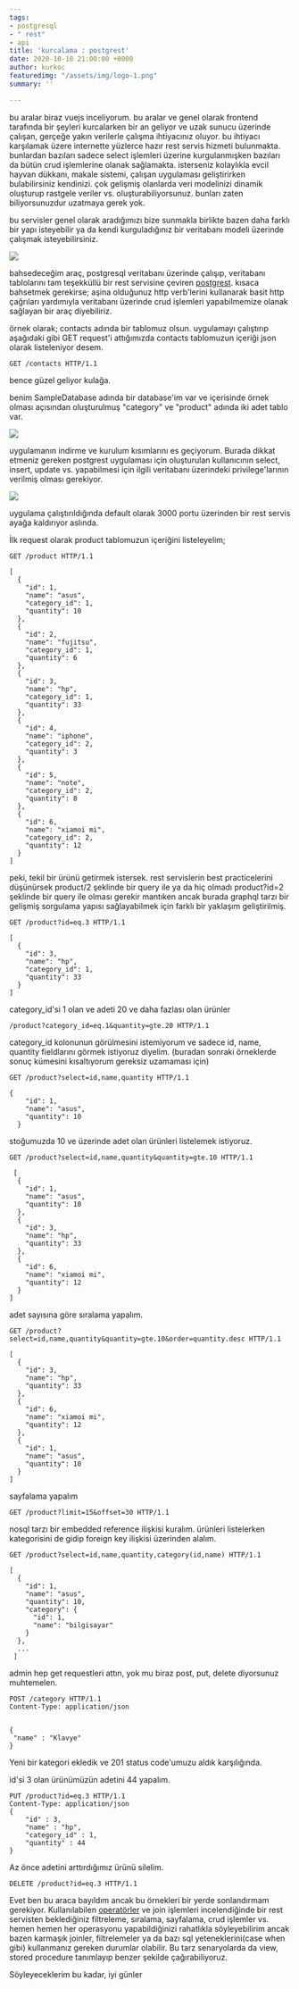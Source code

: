 ```yaml
---
tags:
- postgresql
- " rest"
- api
title: 'kurcalama : postgrest'
date: 2020-10-18 21:00:00 +0000
author: kurkoc
featuredimg: "/assets/img/logo-1.png"
summary: ''

---
```

bu aralar biraz vuejs inceliyorum. bu aralar ve genel olarak frontend tarafında bir şeyleri kurcalarken bir an geliyor ve uzak sunucu üzerinde çalışan, gerçeğe yakın verilerle çalışma ihtiyacınız oluyor. bu ihtiyacı karşılamak üzere internette yüzlerce hazır rest servis hizmeti bulunmakta. bunlardan bazıları sadece select işlemleri üzerine kurgulanmışken bazıları da bütün crud işlemlerine olanak sağlamakta. isterseniz kolaylıkla evcil hayvan dükkanı, makale sistemi, çalışan uygulaması geliştirirken bulabilirsiniz kendinizi.  çok gelişmiş olanlarda veri modelinizi dinamik oluşturup rastgele veriler vs. oluşturabiliyorsunuz. bunları zaten biliyorsunuzdur uzatmaya gerek yok.

bu servisler genel olarak aradığımızı bize sunmakla birlikte bazen daha farklı bir yapı isteyebilir ya da kendi kurguladığınız bir veritabanı modeli üzerinde çalışmak isteyebilirsiniz.

![](/assets/img/logo-1.png)

bahsedeceğim araç, postgresql veritabanı üzerinde çalışıp, veritabanı tablolarını tam teşekküllü bir rest servisine çeviren [postgrest](http://postgrest.org/). kısaca bahsetmek gerekirse; aşina olduğunuz http verb'lerini kullanarak basit http çağrıları yardımıyla veritabanı üzerinde crud işlemleri yapabilmemize olanak sağlayan bir araç diyebiliriz.

örnek olarak; contacts adında bir tablomuz olsun. uygulamayı çalıştırıp aşağıdaki gibi GET request'i attığımızda contacts tablomuzun içeriği json olarak listeleniyor desem.

    GET /contacts HTTP/1.1

bence güzel geliyor kulağa.

benim SampleDatabase adında bir database'im var ve içerisinde örnek olması açısından oluşturulmuş "category" ve "product" adında iki adet tablo var.

![](/assets/img/db_schema.png)

uygulamanın indirme ve kurulum kısımlarını es geçiyorum. Burada dikkat etmeniz gereken postgrest uygulaması için oluşturulan kullanıcının select, insert, update vs. yapabilmesi için ilgili veritabanı üzerindeki privilege'larının verilmiş olması gerekiyor.

![](/assets/img/run.PNG)

uygulama çalıştırıldığında default olarak 3000 portu üzerinden bir rest servis ayağa kaldırıyor aslında.

İlk request olarak product tablomuzun içeriğini listeleyelim;

    GET /product HTTP/1.1
    
    [
      {
        "id": 1,
        "name": "asus",
        "category_id": 1,
        "quantity": 10
      },
      {
        "id": 2,
        "name": "fujitsu",
        "category_id": 1,
        "quantity": 6
      },
      {
        "id": 3,
        "name": "hp",
        "category_id": 1,
        "quantity": 33
      },
      {
        "id": 4,
        "name": "iphone",
        "category_id": 2,
        "quantity": 3
      },
      {
        "id": 5,
        "name": "note",
        "category_id": 2,
        "quantity": 8
      },
      {
        "id": 6,
        "name": "xiamoi mi",
        "category_id": 2,
        "quantity": 12
      }
    ]

peki, tekil bir ürünü getirmek istersek. rest servislerin best practicelerini düşünürsek product/2 şeklinde bir query ile ya da hiç olmadı product?id=2 şeklinde bir query ile olması gerekir mantıken ancak burada graphql tarzı bir gelişmiş sorgulama yapısı sağlayabilmek için farklı bir yaklaşım geliştirilmiş.

    GET /product?id=eq.3 HTTP/1.1

    [
      {
        "id": 3,
        "name": "hp",
        "category_id": 1,
        "quantity": 33
      }
    ]

category_id'si 1 olan ve adeti 20 ve daha fazlası olan ürünler

    /product?category_id=eq.1&quantity=gte.20 HTTP/1.1

category_id kolonunun görülmesini istemiyorum ve sadece id, name, quantity fieldlarını görmek istiyoruz diyelim. (buradan sonraki örneklerde sonuç kümesini kısaltıyorum gereksiz uzamaması için)

    GET /product?select=id,name,quantity HTTP/1.1
    
    {
        "id": 1,
        "name": "asus",
        "quantity": 10
      }

stoğumuzda 10 ve üzerinde adet olan ürünleri listelemek istiyoruz.

    GET /product?select=id,name,quantity&quantity=gte.10 HTTP/1.1
    
     [
      {
        "id": 1,
        "name": "asus",
        "quantity": 10
      },
      {
        "id": 3,
        "name": "hp",
        "quantity": 33
      },
      {
        "id": 6,
        "name": "xiamoi mi",
        "quantity": 12
      }
    ]

adet sayısına göre sıralama yapalım.

    GET /product?select=id,name,quantity&quantity=gte.10&order=quantity.desc HTTP/1.1
    
    [
      {
        "id": 3,
        "name": "hp",
        "quantity": 33
      },
      {
        "id": 6,
        "name": "xiamoi mi",
        "quantity": 12
      },
      {
        "id": 1,
        "name": "asus",
        "quantity": 10
      }
    ]

sayfalama yapalım

    GET /product?limit=15&offset=30 HTTP/1.1

nosql tarzı bir embedded reference ilişkisi kuralım. ürünleri listelerken kategorisini de gidip foreign key ilişkisi üzerinden alalım.

    GET /product?select=id,name,quantity,category(id,name) HTTP/1.1

    [
      {
        "id": 1,
        "name": "asus",
        "quantity": 10,
        "category": {
          "id": 1,
          "name": "bilgisayar"
        }
      },
      ...
     ]

admin hep get requestleri attın, yok mu biraz post, put, delete diyorsunuz muhtemelen.

    POST /category HTTP/1.1
    Content-Type: application/json
    
    
    {
     "name" : "Klavye"
    }

Yeni bir kategori ekledik ve 201 status code'umuzu aldık karşılığında.

id'si 3 olan ürünümüzün adetini 44 yapalım.

    PUT /product?id=eq.3 HTTP/1.1
    Content-Type: application/json
    {
     	"id" : 3,
     	"name" : "hp",
     	"category_id" : 1,
     	"quantity" : 44
    }

Az önce adetini arttırdığımız ürünü silelim.

    DELETE /product?id=eq.3 HTTP/1.1

Evet ben bu araca bayıldım ancak bu örnekleri bir yerde sonlandırmam gerekiyor. Kullanılabilen [operatörler](http://postgrest.org/en/v7.0.0/api.html#operators) ve join işlemleri incelendiğinde bir rest servisten beklediğiniz filtreleme, sıralama, sayfalama, crud işlemler vs. hemen hemen her operasyonu yapabildiğinizi rahatlıkla söyleyebilirim ancak bazen karmaşık joinler, filtrelemeler ya da bazı sql yeteneklerini(case when gibi) kullanmanız gereken durumlar olabilir. Bu tarz senaryolarda da view, stored procedure tanımlayıp benzer şekilde çağırabiliyoruz. 

Söyleyeceklerim bu kadar, iyi günler